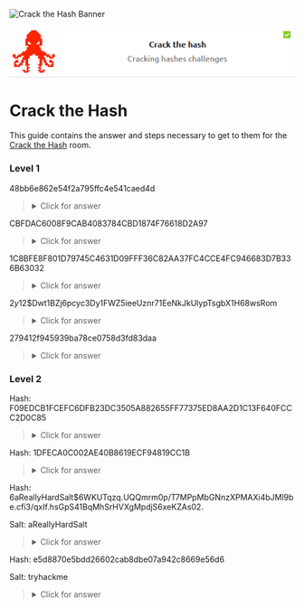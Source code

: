 ![Crack the Hash Banner](https://tryhackme.com/img/banners/default_tryhackme.png)

<p align="center">
   <img src="https://github.com/Kevinovitz/TryHackMe_Writeups/blob/main/crackthehash/Crack_The_Hash_Cover.png" alt="Crack the Hash Logo">
</p>

# Crack the Hash

This guide contains the answer and steps necessary to get to them for the [Crack the Hash](https://tryhackme.com/room/crackthehash) room.

### Level 1


48bb6e862e54f2a795ffc4e541caed4d

   ><details><summary>Click for answer</summary></details>

CBFDAC6008F9CAB4083784CBD1874F76618D2A97 

   ><details><summary>Click for answer</summary></details>

1C8BFE8F801D79745C4631D09FFF36C82AA37FC4CCE4FC946683D7B336B63032

   ><details><summary>Click for answer</summary></details>

$2y$12$Dwt1BZj6pcyc3Dy1FWZ5ieeUznr71EeNkJkUlypTsgbX1H68wsRom

   ><details><summary>Click for answer</summary></details>

279412f945939ba78ce0758d3fd83daa

   ><details><summary>Click for answer</summary></details>

### Level 2



Hash: F09EDCB1FCEFC6DFB23DC3505A882655FF77375ED8AA2D1C13F640FCCC2D0C85

   ><details><summary>Click for answer</summary></details>

Hash: 1DFECA0C002AE40B8619ECF94819CC1B

   ><details><summary>Click for answer</summary></details>

Hash: $6$aReallyHardSalt$6WKUTqzq.UQQmrm0p/T7MPpMbGNnzXPMAXi4bJMl9be.cfi3/qxIf.hsGpS41BqMhSrHVXgMpdjS6xeKZAs02.

Salt: aReallyHardSalt

   ><details><summary>Click for answer</summary></details>

Hash: e5d8870e5bdd26602cab8dbe07a942c8669e56d6

Salt: tryhackme

   ><details><summary>Click for answer</summary></details>
